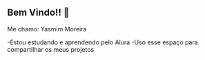 ## Bem Vindo!! 💜
Me chamo: Yasmim Moreira

-Estou estudando e aprendendo pelo Alura
-Uso esse espaço para compartilhar os meus projetos

